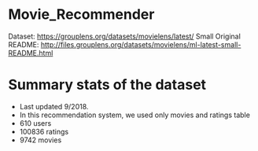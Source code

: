 # Movie_Recommender
Dataset: https://grouplens.org/datasets/movielens/latest/ Small
Original README:
http://files.grouplens.org/datasets/movielens/ml-latest-small-README.html

# **Summary stats of the dataset**
* Last updated 9/2018.
* In this recommendation system, we used only movies and ratings table
* 610 users
* 100836 ratings
* 9742 movies



